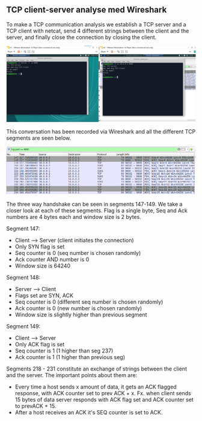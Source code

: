 ## TCP client-server analyse med Wireshark

To make a TCP communication analysis we establish a TCP server and a TCP client with netcat, send 4 different strings between the client and the server, and finally close the connection by closing the client. 

![](convo_tcp.png)

This conversation has been recorded via Wireshark and all the different TCP segments are seen below.

![](overview_tcp.png)

The three way handshake can be seen in segments 147-149. We take a closer look at each of these segments. Flag is a single byte, Seq and Ack numbers are 4 bytes each and window size is 2 bytes.

Segment 147:
* Client --> Server (client initiates the connection)
* Only SYN flag is set
* Seq counter is 0 (seq number is chosen randomly)
* Ack counter AND number is 0
* Window size is 64240

Segment 148:
* Server --> Client 
* Flags set are SYN, ACK
* Seq counter is 0 (different seq number is chosen randomly)
* Ack counter is 0 (new number is chosen randomly)
* Window size is slightly higher than previous segment

Segment 149:
* Client --> Server
* Only ACK flag is set
* Seq counter is 1 (1 higher than seg 237)
* Ack counter is 1 (1 higher than previous seg)

Segments 218 - 231 constitute an exchange of strings between the client and the server. The important points about them are:
* Every time a host sends x amount of data, it gets an ACK flagged response, with ACK counter set to prev ACK + x. Fx. when client sends 15 bytes of data server responds with ACK flag set and ACK counter set to prevACK + 15.
* After a host receives an ACK it's SEQ counter is set to ACK.